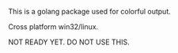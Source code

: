 This is a golang package used for colorful output. 

Cross platform win32/linux. 

NOT READY YET. DO NOT USE THIS.